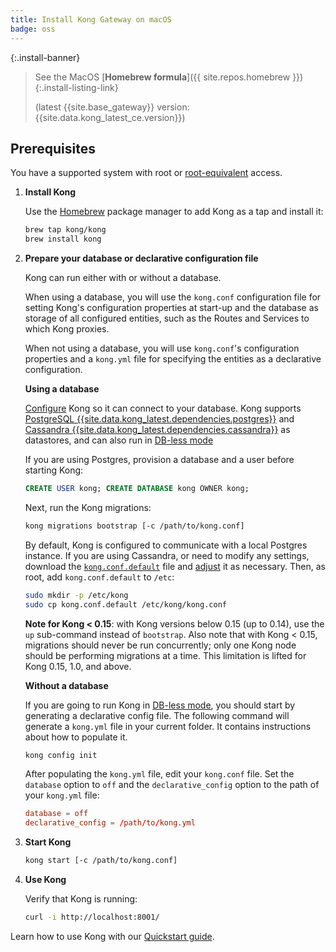 ```yaml
---
title: Install Kong Gateway on macOS
badge: oss
---
```

<!-- Banner with links to latest downloads -->
<!-- The install-link and install-listing-link classes are used for tracking, do not remove -->

{:.install-banner}
> See the MacOS
> [**Homebrew formula**]({{ site.repos.homebrew }}){:.install-listing-link}
>
> (latest {{site.base_gateway}} version: {{site.data.kong_latest_ce.version}})
## Prerequisites

You have a supported system with root or [root-equivalent](/gateway/{{page.kong_version}}/plan-and-deploy/kong-user) access.

1. **Install Kong**

    Use the [Homebrew](https://brew.sh/) package manager to add Kong as a tap and install it:

    ```bash
    brew tap kong/kong
    brew install kong
    ```

2. **Prepare your database or declarative configuration file**

    Kong can run either with or without a database.

    When using a database, you will use the `kong.conf` configuration file for setting Kong's
    configuration properties at start-up and the database as storage of all configured entities,
    such as the Routes and Services to which Kong proxies.

    When not using a database, you will use `kong.conf`'s configuration properties and a `kong.yml`
    file for specifying the entities as a declarative configuration.

    **Using a database**

    [Configure][configuration] Kong so it can connect to your database. Kong supports
    [PostgreSQL {{site.data.kong_latest.dependencies.postgres}}](http://www.postgresql.org/) and
    [Cassandra {{site.data.kong_latest.dependencies.cassandra}}](http://cassandra.apache.org/) as datastores, and
    can also run in [DB-less mode](/gateway-oss/latest/db-less-and-declarative-config/)

    If you are using Postgres, provision a database and a user before starting Kong:

    ```sql
    CREATE USER kong; CREATE DATABASE kong OWNER kong;
    ```

    Next, run the Kong migrations:

    ```bash
    kong migrations bootstrap [-c /path/to/kong.conf]
    ```
    By default, Kong is configured to communicate with a local Postgres instance.
    If you are using Cassandra, or need to modify any settings, download the [`kong.conf.default`](https://raw.githubusercontent.com/Kong/kong/master/kong.conf.default) file and [adjust][configuration] it as necessary.
    Then, as root, add `kong.conf.default` to `/etc`:

    ```bash
    sudo mkdir -p /etc/kong
    sudo cp kong.conf.default /etc/kong/kong.conf
    ```

    **Note for Kong < 0.15**: with Kong versions below 0.15 (up to 0.14), use
    the `up` sub-command instead of `bootstrap`. Also note that with Kong <
    0.15, migrations should never be run concurrently; only one Kong node
    should be performing migrations at a time. This limitation is lifted for
    Kong 0.15, 1.0, and above.

    **Without a database**

    If you are going to run Kong in [DB-less mode](/gateway-oss/latest/db-less-and-declarative-config/),
    you should start by generating a declarative config file. The following command will generate a `kong.yml`
    file in your current folder. It contains instructions about how to populate it.

    ``` bash
    kong config init
    ```

    After populating the `kong.yml` file, edit your `kong.conf` file. Set the `database` option
    to `off` and the `declarative_config` option to the path of your `kong.yml` file:

    ``` conf
    database = off
    declarative_config = /path/to/kong.yml
    ```

3. **Start Kong**

    ```bash
    kong start [-c /path/to/kong.conf]
    ```

4. **Use Kong**

    Verify that Kong is running:

    ```bash
    curl -i http://localhost:8001/
    ```

Learn how to use Kong with our [Quickstart guide](/gateway/latest/get-started/quickstart/).

[configuration]: /gateway-oss/latest/configuration#database
